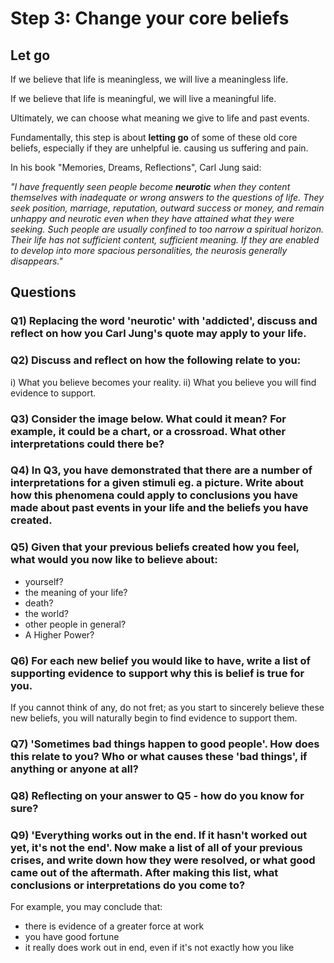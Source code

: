 # Step 3: Change your core beliefs

## Let go
If we believe that life is meaningless, we will live a meaningless life.

If we believe that life is meaningful, we will live a meaningful life.

Ultimately, we can choose what meaning we give to life and past events.

Fundamentally, this step is about **letting go** of some of these old core beliefs, especially if they are unhelpful ie. causing us suffering and pain.

In his book "Memories, Dreams, Reflections", Carl Jung said: 

*"I have frequently seen people become **neurotic** when they content themselves with inadequate or wrong answers to the questions of life. They seek position, marriage, reputation, outward success or money, and remain unhappy and neurotic even when they have attained what they were seeking. Such people are usually confined to too narrow a spiritual horizon. Their life has not sufficient content, sufficient meaning. If they are enabled to develop into more spacious personalities, the neurosis generally disappears."*

## Questions
### Q1) Replacing the word 'neurotic' with 'addicted', discuss and reflect on how you Carl Jung's quote may apply to your life.

### Q2) Discuss and reflect on how the following relate to you:
i) What you believe becomes your reality.
ii) What you believe you will find evidence to support.

### Q3) Consider the image below. What could it mean? For example, it could be a chart, or a crossroad. What other interpretations could there be?

### Q4) In Q3, you have demonstrated that there are a number of interpretations for a given stimuli eg. a picture. Write about how this phenomena could apply to conclusions you have made about past events in your life and the beliefs you have created.

### Q5) Given that your previous beliefs created how you feel, what would you now like to believe about:
- yourself?
- the meaning of your life?
- death?
- the world?
- other people in general?
- A Higher Power?

### Q6) For each new belief you would like to have, write a list of supporting evidence to support why this is belief is true for you.

If you cannot think of any, do not fret; as you start to sincerely believe these new beliefs, you will naturally begin to find evidence to support them.

### Q7) 'Sometimes bad things happen to good people'. How does this relate to you? Who or what causes these 'bad things', if anything or anyone at all?

### Q8) Reflecting on your answer to Q5 - how do you know for sure?

### Q9) 'Everything works out in the end. If it hasn't worked out yet, it's not the end'. Now make a list of all of your previous crises, and write down how they were resolved, or what good came out of the aftermath. After making this list, what conclusions or interpretations do you come to?
For example, you may conclude that:
- there is evidence of a greater force at work
- you have good fortune
- it really does work out in end, even if it's not exactly how you like
